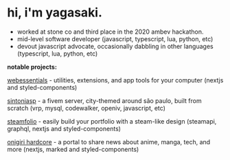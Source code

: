 # hi, i'm yagasaki.
- worked at stone co and third place in the 2020 ambev hackathon.
- mid-level software developer (javascript, typescript, lua, python, etc)
- devout javascript advocate, occasionally dabbling in other languages (typescript, lua, python, etc)

**notable projects:**

[webessentials](https://webessentials.vercel.app) - utilities, extensions, and app tools for your computer (nextjs and styled-components)

[sintoniasp](https://sintoniasp.vercel.app) - a fivem server, city-themed around são paulo, built from scratch (vrp, mysql, codewalker, openiv, javascript, etc)

[steamfolio](https://steamfolio.vercel.app) - easily build your portfolio with a steam-like design (steamapi, graphql, nextjs and styled-components)

[onigiri hardcore](https://onigirihardcore.vercel.app) - a portal to share news about anime, manga, tech, and more (nextjs, marked and styled-components)
